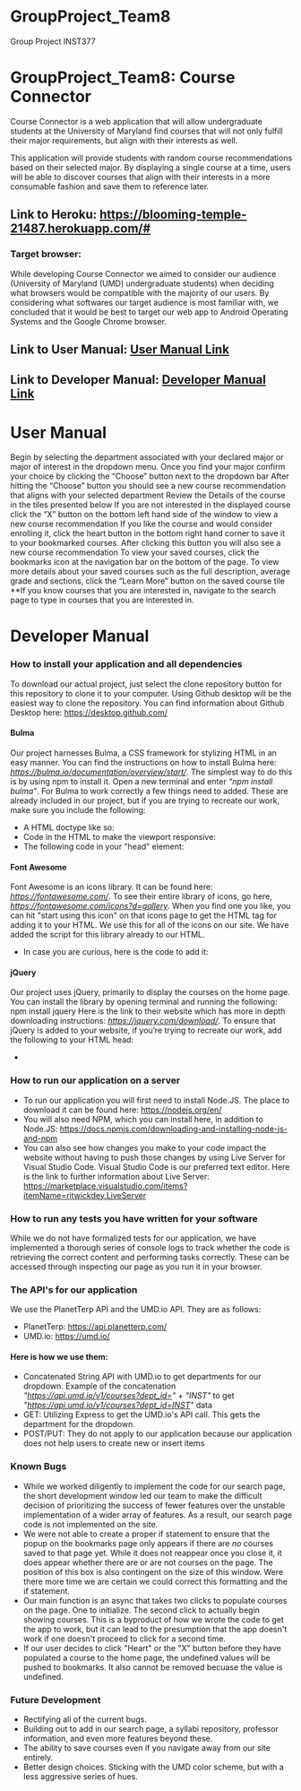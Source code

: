 # GroupProject_Team8
Group Project INST377

# GroupProject_Team8: Course Connector
 
Course Connector is a web application that will allow undergraduate students at the University of Maryland find courses that will not only fulfill their major requirements, but align with their interests as well. 
 
This application will provide students with random course recommendations based on their selected major. By displaying a single course at a time, users will be able to discover courses that align with their interests in a more consumable fashion and save them to reference later.  
 
 
## Link to Heroku:  https://blooming-temple-21487.herokuapp.com/#
 
 
### Target browser:

While developing Course Connector we aimed to consider our audience (University of Maryland (UMD) undergraduate students) when deciding what browsers would be compatible with the majority of our users. By considering what softwares our target audience is most familiar with, we concluded that it would be best to target our web app to Android Operating Systems and the Google Chrome browser. 


## Link to User Manual: [User Manual Link](#user-manual)
 
## Link to Developer Manual: [Developer Manual Link](#developer-manual)
 
 
 
 
# User Manual 
 
Begin by selecting the department associated with your declared major or major of interest in the dropdown menu. 
Once you find your major confirm your choice by clicking the “Choose” button next to the dropdown bar
After hitting the “Choose” button you should see a new course recommendation that aligns with your selected department
Review the Details of the course in the tiles presented below 
If you are not interested in the displayed course click the “X” button on the bottom left hand side of the window to view a new course recommendation
If you like the course and would consider enrolling it, click the heart button in the bottom right hand corner to save it to your bookmarked courses.
After clicking this button you will also see a new course recommendation 
To view your saved courses, click the bookmarks icon at the navigation bar on the bottom of the page. 
To view more details about your saved courses such as the full description, average grade and sections, click the “Learn More” button on the saved course tile 
**If you know courses that you are interested in, navigate to the search page to type in courses that you are interested in.




# Developer Manual


### How to install your application and all dependencies

To download our actual project, just select the clone repository button for this repository to clone it to your computer. Using Github desktop will be the easiest way to clone the repository. You can find information about Github Desktop here: https://desktop.github.com/


#### Bulma
Our project harnesses Bulma, a CSS framework for stylizing HTML in an easy manner. You can find the instructions on how to install Bulma here: *https://bulma.io/documentation/overview/start/*. The simplest way to do this is by using npm to install it. Open a new terminal and enter *“npm install bulma”*. For Bulma to work correctly a few things need to added. These are already included in our project, but if you are trying to recreate our work, make sure you include the following:
* A HTML doctype like so: *<!DOCTYPE html>*
* Code in the HTML to make the viewport responsive: *<meta name="viewport" content="width=device-width, initial-scale=1">* 
* The following code in your "head" element: *<link rel="stylesheet" href="https://cdn.jsdelivr.net/npm/bulma@0.9.1/css/bulma.min.css"/>*


#### Font Awesome
Font Awesome is an icons library. It can be found here: *https://fontawesome.com/*. To see their entire library of icons, go here, *https://fontawesome.com/icons?d=gallery*. When you find one you like, you can hit "start using this icon" on that icons page to get the HTML tag for adding it to your HTML.
We use this for all of the icons on our site. We have added the script for this library already to our HTML. 
* In case you are curious, here is the code to add it: *<script defer src="https://use.fontawesome.com/releases/v5.14.0/js/all.js"></script>*


#### jQuery
Our project uses jQuery, primarily to display the courses on the home page. You can install the library by opening terminal and running the following: npm install jquery
Here is the link to their website which has more in depth downloading instructions: *https://jquery.com/download/*. To ensure that jQuery is added to your website, if you’re trying to recreate our work, add the following to your HTML head:
* <script src="https://code.jquery.com/jquery-3.5.1.slim.min.js" integrity="sha256-4+XzXVhsDmqanXGHaHvgh1gMQKX40OUvDEBTu8JcmNs="crossorigin="anonymous"></script>
    
    

### How to run our application on a server

* To run our application you will first need to install Node.JS. The place to download it can be found here: https://nodejs.org/en/
* You will also need NPM, which you can install here, in addition to Node.JS: https://docs.npmjs.com/downloading-and-installing-node-js-and-npm
* You can also see how changes you make to your code impact the website without having to push those changes by using Live Server for Visual Studio Code. Visual Studio Code is our preferred text editor. Here is the link to further information about Live Server: https://marketplace.visualstudio.com/items?itemName=ritwickdey.LiveServer



### How to run any tests you have written for your software

While we do not have formalized tests for our application, we have implemented a thorough series of console logs to track whether the code is retrieving the correct content and performing tasks correctly. These can be accessed through inspecting our page as you run it in your browser. 



### The API's for our application

We use the PlanetTerp API and the UMD.io API. They are as follows:
* PlanetTerp: https://api.planetterp.com/
* UMD.io: https://umd.io/



#### Here is how we use them:

* Concatenated String API with UMD.io to get departments for our dropdown. Example of the concatenation *"https://api.umd.io/v1/courses?dept_id=" + "INST"* to get *"https://api.umd.io/v1/courses?dept_id=INST"* data
* GET: Utilizing Express to get the UMD.io's API call. This gets the department for the dropdown. 
* POST/PUT: They do not apply to our application because our application does not help users to create new or insert items



### Known Bugs

* While we worked diligently to implement the code for our search page, the short development window led our team to make the difficult decision of prioritizing the success of fewer features over the unstable implementation of a wider array of features. As a result, our search page code is not implemented on the site.
* We were not able to create a proper if statement to ensure that the popup on the bookmarks page only appears if there are *no* courses saved to that page yet. While it does not reappear once you close it, it does appear whether there are or are not courses on the page. The position of this box is also contingent on the size of this window. Were there more time we are certain we could correct this formatting and the if statement.
* Our main function is an async that takes two clicks to populate courses on the page. One to initialize. The second click to actually begin showing courses. This is a byproduct of how we wrote the code to get the app to work, but it can lead to the presumption that the app doesn't work if one doesn't proceed to click for a second time.
* If our user decides to click "Heart" or the "X" button before they have populated a course to the home page, the undefined values will be pushed to bookmarks. It also cannot be removed becuase the value is undefined.



### Future Development

* Rectifying all of the current bugs.
* Building out to add in our search page, a syllabi repository, professor information, and even more features beyond these.
* The ability to save courses even if you navigate away from our site entirely.
* Better design choices. Sticking with the UMD color scheme, but with a less aggressive series of hues.

